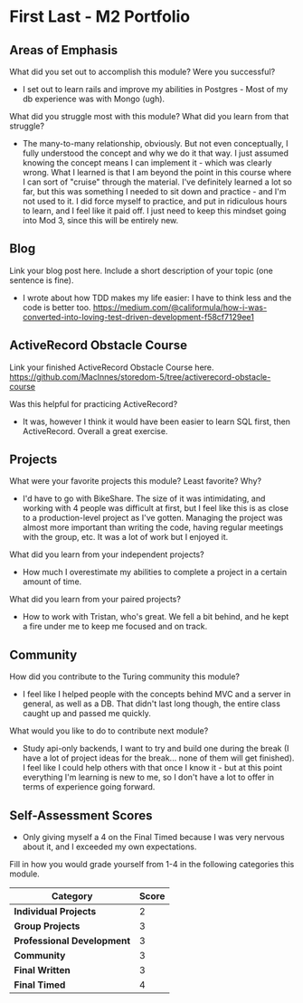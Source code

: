 # First Last - M2 Portfolio

## Areas of Emphasis

What did you set out to accomplish this module? Were you successful?
* I set out to learn rails and improve my abilities in Postgres - Most of my db experience was with Mongo (ugh).

What did you struggle most with this module? What did you learn from that struggle?
* The many-to-many relationship, obviously.  But not even conceptually, I fully understood the concept and why we do it that way.  I just assumed knowing the concept means I can implement it - which was clearly wrong.  What I learned is that I am beyond the point in this course where I can sort of "cruise" through the material.  I've definitely learned a lot so far, but this was something I needed to sit down and practice - and I'm not used to it.  I did force myself to practice, and put in ridiculous hours to learn, and I feel like it paid off.  I just need to keep this mindset going into Mod 3, since this will be entirely new.

## Blog

Link your blog post here. Include a short description of your topic (one sentence is fine).
* I wrote about how TDD makes my life easier: I have to think less and the code is better too. https://medium.com/@califormula/how-i-was-converted-into-loving-test-driven-development-f58cf7129ee1

## ActiveRecord Obstacle Course

Link your finished ActiveRecord Obstacle Course here.
https://github.com/MacInnes/storedom-5/tree/activerecord-obstacle-course

Was this helpful for practicing ActiveRecord?
* It was, however I think it would have been easier to learn SQL first, then ActiveRecord.  Overall a great exercise.

## Projects

What were your favorite projects this module? Least favorite? Why?
* I'd have to go with BikeShare.  The size of it was intimidating, and working with 4 people was difficult at first, but I feel like this is as close to a production-level project as I've gotten.  Managing the project was almost more important than writing the code, having regular meetings with the group, etc.  It was a lot of work but I enjoyed it.

What did you learn from your independent projects?
* How much I overestimate my abilities to complete a project in a certain amount of time.

What did you learn from your paired projects?
* How to work with Tristan, who's great.  We fell a bit behind, and he kept a fire under me to keep me focused and on track.

## Community

How did you contribute to the Turing community this module?
* I feel like I helped people with the concepts behind MVC and a server in general, as well as a DB.  That didn't last long though, the entire class caught up and passed me quickly.

What would you like to do to contribute next module?
* Study api-only backends, I want to try and build one during the break (I have a lot of project ideas for the break...  none of them will get finished).  I feel like I could help others with that once I know it - but at this point everything I'm learning is new to me, so I don't have a lot to offer in terms of experience going forward.

## Self-Assessment Scores

* Only giving myself a 4 on the Final Timed because I was very nervous about it, and I exceeded my own expectations.

Fill in how you would grade yourself from 1-4 in the following categories this module.

| Category                     | Score |
| -----------------------------| ----- |
| **Individual Projects**      |   2   |
| **Group Projects**           |   3   |
| **Professional Development** |   3   |
| **Community**                |   3   |
| **Final Written**            |   3   |
| **Final Timed**              |   4   |
